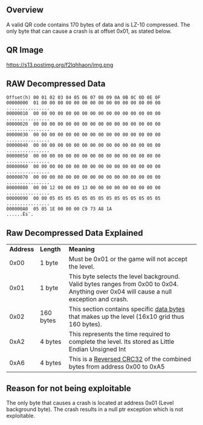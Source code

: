 ## Overview

A valid QR code contains 170 bytes of data and is LZ-10 compressed. The
only byte that can cause a crash is at offset 0x01, as stated below.

## QR Image

<https://s13.postimg.org/f2lqhhaon/img.png>

## RAW Decompressed Data

    Offset(h) 00 01 02 03 04 05 06 07 08 09 0A 0B 0C 0D 0E 0F
    00000000  01 00 00 00 00 00 00 00 00 00 00 00 00 00 00 00     ................
    00000010  00 00 00 00 00 00 00 00 00 00 00 00 00 00 00 00     ................
    00000020  00 00 00 00 00 00 00 00 00 00 00 00 00 00 00 00     ................
    00000030  00 00 00 00 00 00 00 00 00 00 00 00 00 00 00 00     ................
    00000040  00 00 00 00 00 00 00 00 00 00 00 00 00 00 00 00     ................
    00000050  00 00 00 00 00 00 00 00 00 00 00 00 00 00 00 00     ................
    00000060  00 00 00 00 00 00 00 00 00 00 00 00 00 00 00 00     ................
    00000070  00 00 00 00 00 00 00 00 00 00 00 00 00 00 00 00     ................
    00000080  00 00 12 00 00 09 13 00 00 00 00 00 00 00 00 00     ................
    00000090  00 00 05 05 05 05 05 05 05 05 05 05 05 05 05 05     ................
    000000A0  05 05 1E 00 00 00 C9 73 A8 1A                       ......És¨.

## Raw Decompressed Data Explained

|             |            |                                                                                                                                                                             |
|-------------|------------|-----------------------------------------------------------------------------------------------------------------------------------------------------------------------------|
| **Address** | **Length** | **Meaning**                                                                                                                                                                 |
| 0x00        | 1 byte     | Must be 0x01 or the game will not accept the level.                                                                                                                         |
| 0x01        | 1 byte     | This byte selects the level background. Valid bytes ranges from 0x00 to 0x04. Anything over 0x04 will cause a null exception and crash.                                     |
| 0x02        | 160 bytes  | This section contains specific [data bytes](pyramids_icon_list "wikilink") that makes up the level (16x10 grid thus 160 bytes).                                             |
| 0xA2        | 4 bytes    | This represents the time required to complete the level. Its stored as Little Endian Unsigned Int                                                                           |
| 0xA6        | 4 bytes    | This is a [Reversed CRC32](http://www.scadacore.com/field-applications/programming-calculators/online-checksum-calculator/) of the combined bytes from address 0x00 to 0xA5 |

## Reason for not being exploitable

The only byte that causes a crash is located at address 0x01 (Level
background byte). The crash results in a null ptr exception which is not
exploitable.